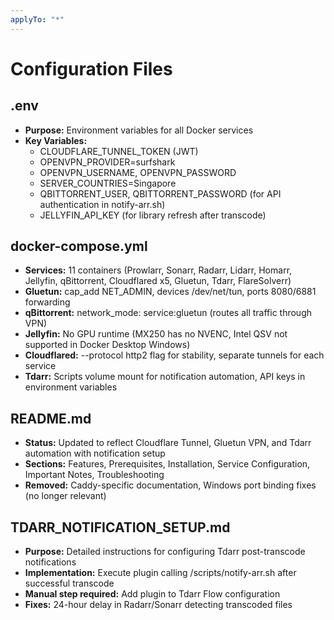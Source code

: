```yaml
---
applyTo: "*"
---
```


# Configuration Files

## .env
- **Purpose:** Environment variables for all Docker services
- **Key Variables:** 
  - CLOUDFLARE_TUNNEL_TOKEN (JWT)
  - OPENVPN_PROVIDER=surfshark
  - OPENVPN_USERNAME, OPENVPN_PASSWORD
  - SERVER_COUNTRIES=Singapore
  - QBITTORRENT_USER, QBITTORRENT_PASSWORD (for API authentication in notify-arr.sh)
  - JELLYFIN_API_KEY (for library refresh after transcode)

## docker-compose.yml
- **Services:** 11 containers (Prowlarr, Sonarr, Radarr, Lidarr, Homarr, Jellyfin, qBittorrent, Cloudflared x5, Gluetun, Tdarr, FlareSolverr)
- **Gluetun:** cap_add NET_ADMIN, devices /dev/net/tun, ports 8080/6881 forwarding
- **qBittorrent:** network_mode: service:gluetun (routes all traffic through VPN)
- **Jellyfin:** No GPU runtime (MX250 has no NVENC, Intel QSV not supported in Docker Desktop Windows)
- **Cloudflared:** --protocol http2 flag for stability, separate tunnels for each service
- **Tdarr:** Scripts volume mount for notification automation, API keys in environment variables

## README.md
- **Status:** Updated to reflect Cloudflare Tunnel, Gluetun VPN, and Tdarr automation with notification setup
- **Sections:** Features, Prerequisites, Installation, Service Configuration, Important Notes, Troubleshooting
- **Removed:** Caddy-specific documentation, Windows port binding fixes (no longer relevant)

## TDARR_NOTIFICATION_SETUP.md
- **Purpose:** Detailed instructions for configuring Tdarr post-transcode notifications
- **Implementation:** Execute plugin calling /scripts/notify-arr.sh after successful transcode
- **Manual step required:** Add plugin to Tdarr Flow configuration
- **Fixes:** 24-hour delay in Radarr/Sonarr detecting transcoded files
